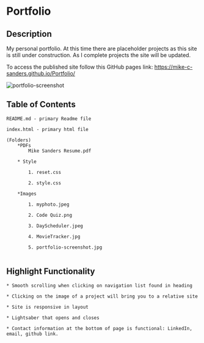 # Portfolio

## Description
My personal portfolio. At this time there are placeholder projects as this site is still under construction. As I complete projects the site will be updated.

To access the published site follow this GitHub pages link: <https://mike-c-sanders.github.io/Portfolio/>

![portfolio-screenshot](https://user-images.githubusercontent.com/71601403/148632154-7fade9f8-9665-436a-8190-00ac955183ab.png)

## Table of Contents

```
README.md - primary Readme file

index.html - primary html file

(Folders)
    *PDFs
        Mike Sanders Resume.pdf

    * Style
    
        1. reset.css
        
        2. style.css

    *Images

        1. myphoto.jpeg
        
        2. Code Quiz.png

        3. DayScheduler.jpeg

        4. MovieTracker.jpg

        5. portfolio-screenshot.jpg


```

## Highlight Functionality

    * Smooth scrolling when clicking on navigation list found in heading

    * Clicking on the image of a project will bring you to a relative site

    * Site is responsive in layout

    * Lightsaber that opens and closes

    * Contact information at the bottom of page is functional: LinkedIn, email, github link.
